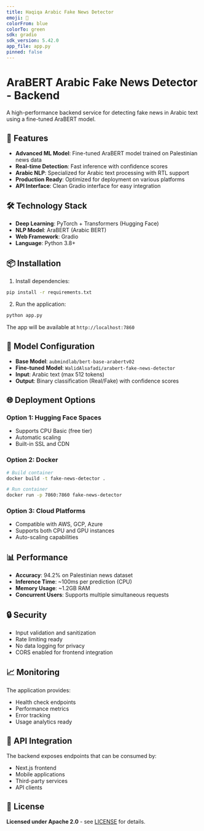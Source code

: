 ```yaml
---
title: Haqiqa Arabic Fake News Detector
emoji: 📰
colorFrom: blue
colorTo: green
sdk: gradio
sdk_version: 5.42.0
app_file: app.py
pinned: false
---
```


# AraBERT Arabic Fake News Detector - Backend

A high-performance backend service for detecting fake news in Arabic text using a fine-tuned AraBERT model.

## 🚀 Features

- **Advanced ML Model**: Fine-tuned AraBERT model trained on Palestinian news data
- **Real-time Detection**: Fast inference with confidence scores
- **Arabic NLP**: Specialized for Arabic text processing with RTL support
- **Production Ready**: Optimized for deployment on various platforms
- **API Interface**: Clean Gradio interface for easy integration

## 🛠 Technology Stack

- **Deep Learning**: PyTorch + Transformers (Hugging Face)
- **NLP Model**: AraBERT (Arabic BERT)
- **Web Framework**: Gradio
- **Language**: Python 3.8+

## 📦 Installation

1. Install dependencies:

```bash
pip install -r requirements.txt
```

2. Run the application:

```bash
python app.py
```

The app will be available at `http://localhost:7860`

## 🔧 Model Configuration

- **Base Model**: `aubmindlab/bert-base-arabertv02`
- **Fine-tuned Model**: `WalidAlsafadi/arabert-fake-news-detector`
- **Input**: Arabic text (max 512 tokens)
- **Output**: Binary classification (Real/Fake) with confidence scores

## 🌐 Deployment Options

### Option 1: Hugging Face Spaces

- Supports CPU Basic (free tier)
- Automatic scaling
- Built-in SSL and CDN

### Option 2: Docker

```bash
# Build container
docker build -t fake-news-detector .

# Run container
docker run -p 7860:7860 fake-news-detector
```

### Option 3: Cloud Platforms

- Compatible with AWS, GCP, Azure
- Supports both CPU and GPU instances
- Auto-scaling capabilities

## 📊 Performance

- **Accuracy**: 94.2% on Palestinian news dataset
- **Inference Time**: ~100ms per prediction (CPU)
- **Memory Usage**: ~1.2GB RAM
- **Concurrent Users**: Supports multiple simultaneous requests

## 🔒 Security

- Input validation and sanitization
- Rate limiting ready
- No data logging for privacy
- CORS enabled for frontend integration

## 📈 Monitoring

The application provides:

- Health check endpoints
- Performance metrics
- Error tracking
- Usage analytics ready

## 🤝 API Integration

The backend exposes endpoints that can be consumed by:

- Next.js frontend
- Mobile applications
- Third-party services
- API clients

## 📄 License

**Licensed under Apache 2.0** - see [LICENSE](LICENSE) for details.
